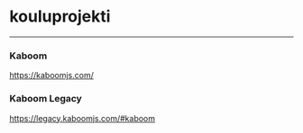 # kouluprojekti

---
### Kaboom
https://kaboomjs.com/

### Kaboom Legacy
https://legacy.kaboomjs.com/#kaboom
